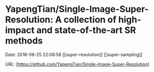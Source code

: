 # YapengTian/Single-Image-Super-Resolution: A collection of high-impact and state-of-the-art SR methods

Date: 2018-08-25 22:08:58
[[super-resolution]] [[super-sampling]]

URL: [https://github.com/YapengTian/Single-Image-Super-Resolution]

